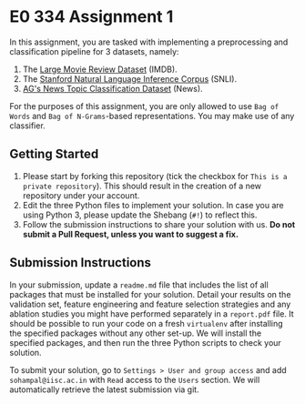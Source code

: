 # E0 334 Assignment 1

In this assignment, you are tasked with implementing a preprocessing and classification pipeline for 3 datasets, namely:

1. The [Large Movie Review Dataset](http://ai.stanford.edu/~amaas/data/sentiment/) (IMDB).
2. The [Stanford Natural Language Inference Corpus](https://nlp.stanford.edu/projects/snli/) (SNLI).
3. [AG's News Topic Classification Dataset](https://github.com/mhjabreel/CharCNN/tree/master/data/ag_news_csv) (News).

For the purposes of this assignment, you are only allowed to use `Bag of Words` and `Bag of N-Grams`-based representations. You may make use of any classifier.

## Getting Started

1. Please start by forking this repository (tick the checkbox for `This is a private repository`). This should result in the creation of a new repository under your account.
2. Edit the three Python files to implement your solution. In case you are using Python 3, please update the Shebang (`#!`)  to reflect this.
3. Follow the submission instructions to share your solution with us. **Do not submit a Pull Request, unless you want to suggest a fix.**

## Submission Instructions

In your submission, update a `readme.md` file that includes the list of all packages that must be installed for your solution. Detail your results on the validation set, feature engineering and feature selection strategies and any ablation studies you might have performed separately in a `report.pdf` file. It should be possible to run your code on a fresh `virtualenv` after installing the specified packages without any other set-up. We will install the specified packages, and then run the three Python scripts to check your solution.

To submit your solution, go to `Settings > User and group access` and add `sohampal@iisc.ac.in` with `Read` access to the `Users` section. We will automatically retrieve the latest submission via git.
